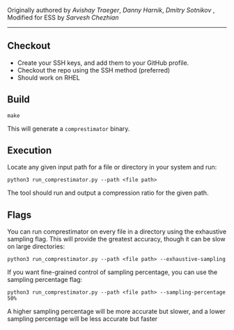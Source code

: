 Originally authored by _Avishay Traeger_, _Danny Harnik_, _Dmitry Sotnikov_
, Modified for ESS by _Sarvesh Chezhian_


---

## Checkout
* Create your SSH keys, and add them to your GitHub profile.
* Checkout the repo using the SSH method (preferred)
* Should work on RHEL

## Build
```
make
```
This will generate a `comprestimator` binary.

## Execution
Locate any given input path for a file or directory in your system and run:
```
python3 run_comprestimator.py --path <file path>
```

The tool should run and output a compression ratio for the given path.

## Flags
You can run comprestimator on every file in a directory using the exhaustive sampling
flag. This will provide the greatest accuracy, though it can be slow on large directories:
```
python3 run_comprestimator.py --path <file path> --exhaustive-sampling
```


If you want fine-grained control of sampling percentage, you can use the sampling percentage
flag:
```
python3 run_comprestimator.py --path <file path> --sampling-percentage 50%
```

A higher sampling percentage will be more accurate but slower, 
and a lower sampling percentage will be less accurate but faster